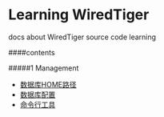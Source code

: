 Learning WiredTiger
===================
docs about WiredTiger source code learning

####contents

#####1 Management
- [数据库HOME路径](101_home_directory.md)
- [数据库配置](102_configuration.md)
- [命令行工具](103_command_line_utility.md)
